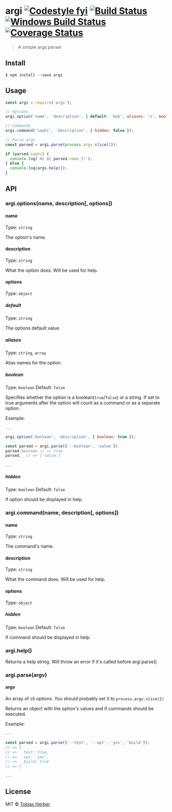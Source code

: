 # argi [![Codestyle fyi](https://img.shields.io/badge/code%20style-fyi-E91E63.svg)](https://github.com/tobihrbr/fyi) [![Build Status](https://travis-ci.org/herber/argi.svg?branch=master)](https://travis-ci.org/herber/argi) [![Windows Build Status](https://ci.appveyor.com/api/projects/status/rvyedmu554502dlc?svg=true)](https://ci.appveyor.com/project/tobihrbr/argi) [![Coverage Status](https://coveralls.io/repos/github/tobihrbr/argi/badge.svg?branch=master)](https://coveralls.io/github/tobihrbr/argi?branch=master)

> A simple args parser

## Install

```
$ npm install --save argi
```

## Usage

```js
const argi = require('argi');

// Options
argi.option('name', 'description', { default: 'bob', aliases: 'n', boolean: false, hidden: false });

// Commands
argi.command('sayhi', 'description', { hidden: false });

// Parse argv
const parsed = argi.parse(process.argv.slice(2));

if (parsed.sayhi) {
  console.log(`Hi ${ parsed.name }!`);
} else {
  console.log(args.help());
}
```

## API

### argi.options(name, description[, options])

#### name

Type: `string`

The option's name.

#### description

Type: `string`

What the option does. Will be used for help.

#### options

Type: `object`

##### default

Type: `string`

The options default value.

##### aliases

Type: `string`, `array`

Alias names for the option.

##### boolean

Type: `boolean`
Default: `false`

Specifies whether the option is a boolean(`true`/`false`) or a string. If set to true arguments after the option will count as a command or as a separate option.

Example:

```js
...

argi.option('boolean', 'description', { boolean: true });

const parsed = argi.parse(['--boolean', 'value'])
parsed.boolean // => true
parsed._ // => ['value']

...
```

##### hidden

Type: `boolean`
Default: `false`

If option should be displayed in help.

### argi.command(name, description[, options])

#### name

Type: `string`

The command's name.

#### description

Type: `string`

What the command does. Will be used for help.

#### options

Type: `object`

##### hidden

Type: `boolean`
Default: `false`

If command should be displayed in help.

### argi.help()

Returns a help string. Will throw an error if it's called before argi.parse()

### argi.parse(argv)

#### argv

An array of cli options. You should probably set it to `process.argv.slice(2)`

Returns an object with the option's values and if commands should be executed.

Example:

```js
...

const parsed = argi.parse(['--test', '--opt', 'yes', 'build']);
// => {
// =>   test: true,
// =>   opt: 'yes',
// =>   build: true
// => }

...
```

## License

MIT © [Tobias Herber](https://tobihrbr.com)
